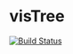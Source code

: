 # visTree 
[![Build Status](https://travis-ci.org/AshwiniKV/visTree.svg?branch=master)](https://travis-ci.org/AshwiniKV/visTree)

